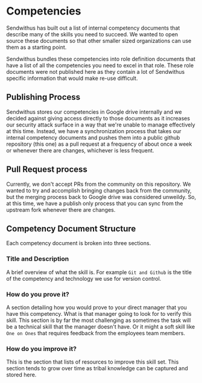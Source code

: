 # Competencies

Sendwithus has built out a list of internal competency documents that describe many of the skills you need to succeed.
We wanted to open source these documents so that other smaller sized organizations can use them as a starting point.

Sendwithus bundles these competencies into role definition documents that have a list of all the competencies you need to excel in that role.  These role documents were not published here as they contain a lot of Sendwithus specific information that would make re-use difficult.

## Publishing Process
Sendwithus stores our competencies in Google drive internally and we decided against giving access directly to those documents as it increases our security attack surface in a way that we're unable to manage effectively at this time.  Instead, we have a synchronization process that takes our internal competency documents and pushes them into a public github repository (this one) as a pull request at a frequency of about once a week or whenever there are changes, whichever is less frequent.

## Pull Request process
Currently, we don't accept PRs from the community on this repository.  We wanted to try and accomplish bringing changes back from the community, but the merging process back to Google drive was considered unweildy.  So, at this time, we have a publish only process that you can sync from the upstream fork whenever there are changes.  

## Competency Document Structure

Each competency document is broken into three sections.

### Title and Description
A brief overview of what the skill is.  For example `Git and Github` is the title of the competency and technology we use for version control.

### How do you prove it?
A section detailing how you would prove to your direct manager that you have this competency.  What is that manager going to look for to verify this skill.  This section is by far the most challenging as sometimes the task will be a technical skill that the manager doesn't have.  Or it might a soft skill like `One on Ones` that requires feedback from the employees team members.

### How do you improve it?
This is the section that lists of resources to improve this skill set.  This section tends to grow over time as tribal knowledge can be captured and stored here.
